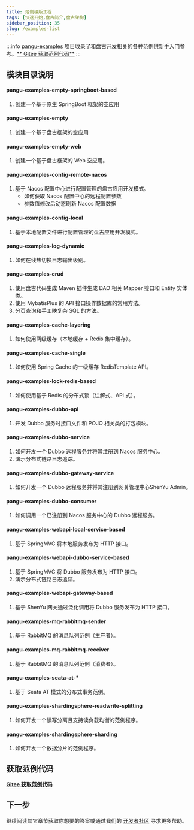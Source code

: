 ```yaml
---
title: 范例模版工程
tags: [快速开始,盘古简介,盘古架构]
sidebar_position: 35
slug: /examples-list
---
```

<head>
  <title>盘古开发框架 | 范例模版工程 | 获取范例代码</title>
  <meta name="keywords" content="盘古开发框架 | 范例模版工程 | 获取范例代码" />
  <meta name="description" content="盘古开发框架是一套轻量稳健的工业级分布式微服务开发治理框架（兼容单体分层架构）" />
</head>

:::info 
[pangu-examples](https://gitee.com/pulanos/pangu-framework/tree/master/pangu-examples) 项目收录了和盘古开发相关的各种范例供新手入门参考。[** Gitee 获取范例代码**](https://gitee.com/pulanos/pangu-framework/tree/master/pangu-examples)
:::

## 模块目录说明
#### pangu-examples-empty-springboot-based
  1. 创建一个基于原生 SpringBoot 框架的空应用

#### pangu-examples-empty
  1. 创建一个基于盘古框架的空应用
  
#### pangu-examples-empty-web
  1. 创建一个基于盘古框架的 Web 空应用。

#### pangu-examples-config-remote-nacos
  1. 基于 Nacos 配置中心进行配置管理的盘古应用开发模式。  
      - 如何获取 Nacos 配置中心的远程配置参数
      - 参数值修改后动态刷新 Nacos 配置数据

#### pangu-examples-config-local
  1. 基于本地配置文件进行配置管理的盘古应用开发模式。

#### pangu-examples-log-dynamic
  1. 如何在线热切换日志输出级别。

#### pangu-examples-crud
  1. 使用盘古代码生成 Maven 插件生成 DAO 相关 Mapper 接口和 Entity 实体类。
  2. 使用 MybatisPlus 的 API 接口操作数据库的常用方法。
  3. 分页查询和手工映复杂 SQL 的方法。

#### pangu-examples-cache-layering
  1. 如何使用两级缓存（本地缓存 + Redis 集中缓存）。
  
#### pangu-examples-cache-single
  1. 如何使用 Spring Cache 的一级缓存 RedisTemplate API。

#### pangu-examples-lock-redis-based
  1. 如何使用基于 Redis 的分布式锁（注解式、API 式）。

#### pangu-examples-dubbo-api
  1. 开发 Dubbo 服务时接口文件和 POJO 相关类的打包模块。

#### pangu-examples-dubbo-service
  1. 如何开发一个 Dubbo 远程服务并将其注册到 Nacos 服务中心。
  2. 演示分布式链路日志追踪。

#### pangu-examples-dubbo-gateway-service
  1. 如何开发一个 Dubbo 远程服务并将其注册到网关管理中心ShenYu Admin。

#### pangu-examples-dubbo-consumer
  1. 如何调用一个已注册到 Nacos 服务中心的 Dubbo 远程服务。

#### pangu-examples-webapi-local-service-based
  1. 基于 SpringMVC 将本地服务发布为 HTTP 接口。

#### pangu-examples-webapi-dubbo-service-based
  1. 基于 SpringMVC 将 Dubbo 服务发布为 HTTP 接口。
  2. 演示分布式链路日志追踪。

#### pangu-examples-webapi-gateway-based
  1. 基于 ShenYu 网关通过泛化调用将 Dubbo 服务发布为 HTTP 接口。

#### pangu-examples-mq-rabbitmq-sender
  1. 基于 RabbitMQ 的消息队列范例（生产者）。

#### pangu-examples-mq-rabbitmq-receiver
  1. 基于 RabbitMQ 的消息队列范例（消费者）。

#### pangu-examples-seata-at-*
  1. 基于 Seata AT 模式的分布式事务范例。

#### pangu-examples-shardingsphere-readwrite-splitting
  1. 如何开发一个读写分离且支持读负载均衡的范例程序。

#### pangu-examples-shardingsphere-sharding
  1. 如何开发一个数据分片的范例程序。

## 获取范例代码

[**Gitee 获取范例代码**](https://gitee.com/pulanos/pangu-framework/tree/master/pangu-examples)

## 下一步
继续阅读其它章节获取你想要的答案或通过我们的 [开发者社区](/docs/community) 寻求更多帮助。


